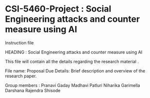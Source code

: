 # CSI-5460-Project : Social Engineering attacks and counter measure using AI

Instruction file

HEADING : Social Engineering attacks and counter measure using AI


This file will  contain all the details regarding the research material .

File name: Proposal Due
Details: Brief description and overview of the research paper.

Group members :
Pranavi Gaday
Madhavi Patluri
Niharika Garimella
Darshana Rajendra Shisode


